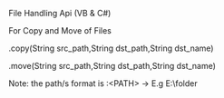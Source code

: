 File Handling Api (VB & C#)

For Copy and Move of Files

.copy(String src_path,String dst_path,String dst_name)

.move(String src_path,String dst_path,String dst_name)

Note:
the path/s format is <DRIVE>:\<PATH> -> E.g E:\folder
